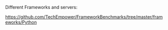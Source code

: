 Different Frameworks and servers:

https://github.com/TechEmpower/FrameworkBenchmarks/tree/master/frameworks/Python
